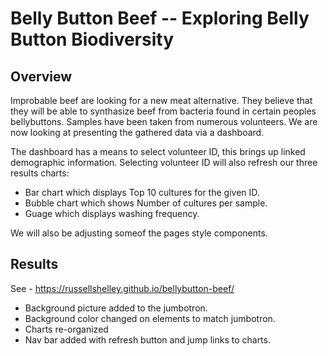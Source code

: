 # Belly Button Beef -- Exploring Belly Button Biodiversity

## Overview
Improbable beef are looking for a new meat alternative.  They believe that they will be able to synthasize beef from bacteria found in certain peoples bellybuttons. Samples have been taken from numerous volunteers.  We are now looking at presenting the gathered data via a dashboard.


The dashboard has a means to select volunteer ID, this brings up linked demographic information.  Selecting volunteer ID will also refresh our three results charts:
   - Bar chart which displays Top 10 cultures for the given ID.
   - Bubble chart which shows Number of cultures per sample.
   - Guage which displays washing frequency.

  We will also be adjusting someof the pages style components.

## Results
See - https://russellshelley.github.io/bellybutton-beef/

- Background picture added to the jumbotron.
- Background color changed on elements to match jumbotron.
- Charts re-organized
- Nav bar added with refresh button and jump links to charts.




